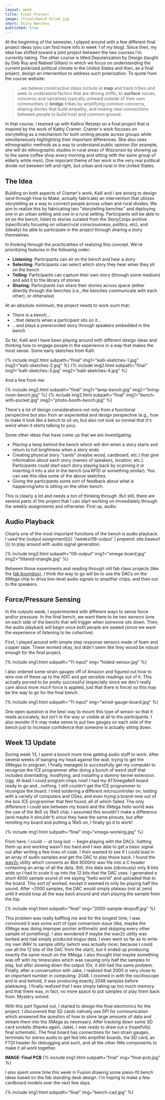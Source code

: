 ```yaml
---
layout: week
title: Final Project
image: /final/bench-blink.jpg
short: Story Benches
published: true
---
```


At the beginning of the semester, I played around with a few different final project ideas (you can find more info in week 1 of my blog). Since then, my idea has shifted toward a joint project between the two courses I'm currently taking. The other course is titled Depolarization by Design (taught by Deb Roy and Nabeel Gillani) in which we focus on understanding the current polarized political climate in the United States and then, as a final project, design an intervention to address such polarization. To quote from the course website:

> ...we believe constructive steps include a) **map** and track tribes and seek to understand factors that are driving shifts, b) **surface** voices, concerns and narratives typically unheard outside of their own communities c) **bridge** tribes by amplifying common concerns, sharing stories that build empathy, and making new connections between people to build trust and common ground.

In that course, I teamed up with Kalliroi Retzepi on a final project that is inspired by the work of Kathy Cramer. Cramer's work focuses on storytelling as a mechanism for both uniting people across groups while simultaneously highlighting their important differences. She also uses ethnographic methods as a way to understand public opinion (for example, she will do ethnographic studies in rural areas of Wisconsin by showing up to the same coffee shop every morning and sitting with the same group of elderly white men). One imporant theme of her work is the very real political divide not between left and right, but urban and rural in the United States.

## The Idea

Building on both aspects of Cramer's work, Kalli and I are aiming to design (and through How to Make, actually fabricate) an intervention that utilizes storytelling as a way to connect people across urban and rural divides. We aim to realize this by fabricating two "storytelling benches" and deploying one in an urban setting and one in a rural setting. Participants will be able to sit on the bench, listen to stories curated from the StoryCorps archive (specifically focusing on urban/rural consciousness, politics, etc), and (ideally) be able to participate in the project through sharing a story themselves.

In thinking through the practicalities of realizing this concept. We're prioritizing features in the following order:

- **Listening**: Participants can sit on the bench and hear a story
- **Selecting**: Participants can select which story they hear when they sit on the bench
- **Telling**: Participants can capture their own story (through some medium) and add it to the library of stories
- **Sharing**: Participants can share their stories across space (either directly through the benches (i.e., the benches communicate with each other), or otherwise)

At an _absolute minimum_, the project needs to work such that:

- There is a bench...
- ...that detects when a participant sits on it...
- ...and plays a prerecorded story through speakers embedded in the bench

So far, Kalli and I have been playing around with different design ideas and thinking how to engage people in the experience in a way that makes the most sense. Some early sketches from Kalli:

{% include img2.html subpath="final" img1="kalli-sketches-1.jpg" img2="kalli-sketches-2.jpg" %}
{% include img2.html subpath="final" img1="kalli-sketches-3.jpg" img2="kalli-sketches-4.jpg" %}

And a few from me:

{% include img2.html subpath="final" img1="lamp-bench.jpg" img2="living-room-bench.jpg" %}
{% include img2.html subpath="final" img1="bench-with-pocket.jpg" img2="photo-booth-bench.jpg" %}

There's a lot of design considerations not only from a functional perspective but also from an experiential and design perspective (e.g., how to make it look like a bench to sit on, but also not look so normal that it's weird when it starts talking to you).

Some other ideas that have come up that we are investigating:

- Placing a lamp behind the bench which will dim when a story starts and return to full brightness when a story ends
- Creating physical story "cards" (maybe wood, cardboard, etc.) that give information about each story (names of speakers, location, etc.). Participants could start each story playing back by scanning it or inserting it into a slot in the bench (via RFID or something similar). You can see this idea some of the above sketches.
- Giving the participants some sort of feedback about what is happening/who is sitting on the other bench.

This is clearly a lot and needs a ton of thinking through. But still, there are several parts of the project that I can start working on immediately through the weekly assignments and otherwise. First up, audio:

## Audio Playback

Clearly one of the most important functions of the bench is audio playback. I used the [output assignment]({{ '/weeks/09-output' | prepend: site.baseurl }}) to play around with audio signal generation.

{% include img2.html subpath="09-output" img1="xmega-board.jpg" img2="filtered-triangle.jpg" %}

Between those experiments and reading through old fab class projects (like the [fab boombox](http://fab.cba.mit.edu/classes/863.11/people/matthew.keeter/fab_boombox/)), I think the way to go will be to use the DACs on the XMega chip to drive line-level audio signals to amplifier chips, and then out to the speakers.

## Force/Pressure Sensing

In the outputs week, I experimented with different ways to sense force and/or pressure. In the final bench, we want there to be two sensors (one on each side of the bench) that will trigger when someone sits down. Then, the audio playback will begin once *both* people are seated (since we want the experience of listening to be collective).

First, I played around with simple step response sensors made of foam and copper tape. These worked okay, but didn't seem like they would be robust enough for the final project.

{% include img1.html subpath="11-input" img="folded-sensor.jpg" %}

I also ordered some strain gauges off of Amazon and figured out how to wire one of these up to the ADC and get sensible readings out of it. This actually porved to be pretty successful (especially since we don't really care about more *much* force is applied, just that there *is* force) so this may be the way to go for the final bench.

{% include img1.html subpath="11-input" img="wired-gauge-board.jpg" %}

One open question is the best way to mount this type of sensor so that it reads accurately, but isn't in the way or visible at all to the participants. I also wonder if it may make sense to put two gauges on each side of the bench just to increase confidence that someone is actually sitting down.

## Week 13 Update

During week 13, I spent a bunch more time getting audio stuff to work. After several weeks of banging my head against the wall, trying to get the XMegas to program, I finally managed to successfully get my computer to recognize the ICE programmer after doing a bunch of weird stuff that included downlading, modifying, and installing a dummy kernel extension. Ugg. At least I could program chips now! I had my ATXmega8e5 board ready to go and...nothing. I still couldn't get the ICE programmer to recongize the board. I tried soldering a different microcontroller on, testing with a variety of computers and OSes, and even trying a brand-new out of the box ICE programmer that Neil found, all of which failed. The only difference I could see between my board and the XMega hello world was the use of the 8e5 vs 16e5 chip. I assumed this wouldn't make a difference (and maybe it shouldn't) since they have the same pinouts, but after remilling my board and putting a 16e5 on, I finally go it to work!

{% include img1.html subpath="final" img="xmega-working.jpg" %}

From here, I could -- at long last -- begin playing with the DACs. Getting them up and working wasn't too hard and I was able to get a basic signal out after writing a few lines of code. I then wanted to see if I could load in an array of audio samples and get the DAC to play those back. I found the [wav2c](https://github.com/olleolleolle/wav2c) utility which converts an 8bit 8000Hz wav file into a C header containing an array of all the data. Still, this data was (obviously) only 8 bits wide so I had to scale it up into the 12 bits that the DAC uses. I generated a short 4000 sample sound of me saying "hello world" and uploaded that to the board. This *sort of* worked, except it seemed to only be playing half the sound. After ~2000 samples, the DAC would simply plateau (not at zero) until it would loop all the way back around and start playing the sample from the top.

{% include img1.html subpath="final" img="2000-sample-dropoff.jpg" %}

This problem was really baffling me and for the longest time, I was convinced it was some sort of type conversion issue (like, maybe the XMega was doing improper pointer arithmetic and skipping every other sample of something). I also wondered if maybe the wav2c utility was borked and had simply produced bogus data. I even went so far as to write my own WAV to sample utility (which was actually nicer, because I could use all the 12 bits of the DAC from the start), but it ended up producing exactly the same result on the XMega. I also thought that maybe something was off with my timescales which was causing only half the samples to play, but after slowing down the output 10x, it still had the same problem. Finally, after a conversation with Jake, I realized that 2000 is very close to an important number in computing: 2048. I zoomed in with the oscilloscope and lo and behold, it was producing exactly 2048 samples before plateauing. I finally realized that I was simply taking up too much memory and that there was, in fact, no more space to put samples or play them back from. Mystery solved.

With this part figured out, I started to design the final electronics for the project. I discovered that SD cards natively use SPI for communication which answered the question of how to store large amounts of data and stream them into the XMega as necessary. After tracking down some SD card sockets (thanks again, Jake), I was ready to draw out a (hopefully) final schematic. The final board has connections for two strain gauges, terminals for stereo audio to get fed into amplifier boards, the SD card, an FTDI header for debugging and such, and all the other little components to make it all work together.

**IMAGE: Final PCB**
{% include img1.html subpath="final" img="final-pcb.jpg" %}

I also spent some time this week in Fusion drawing some press-fit bench ideas based on the fab standing desk design. I'm hoping to make a few cardboard models over the next few days.

{% include img1.html subpath="final" img="bench-cad.jpg" %}


